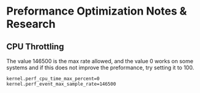 # Preformance Optimization Notes & Research


## CPU Throttling 

The value 146500 is the max rate allowed, and the value 0 works on some systems and if this does not improve the preformance, try setting it to 100.

```
kernel.perf_cpu_time_max_percent=0
kernel.perf_event_max_sample_rate=146500
```
